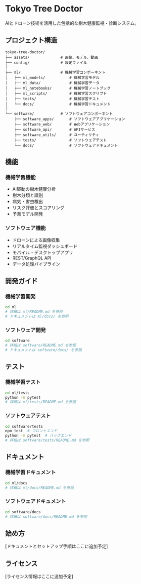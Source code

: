# Tokyo Tree Doctor

AIとドローン技術を活用した包括的な樹木健康監視・診断システム。

## プロジェクト構造

```
tokyo-tree-doctor/
├── assets/              # 画像、モデル、動画
├── config/              # 設定ファイル
│
├── ml/                  # 機械学習コンポーネント
│   ├── ml_models/           # 機械学習モデル
│   ├── ml_data/             # 機械学習データ
│   ├── ml_notebooks/        # 機械学習ノートブック
│   ├── ml_scripts/          # 機械学習スクリプト
│   ├── tests/               # 機械学習テスト
│   └── docs/                # 機械学習ドキュメント
│
└── software/            # ソフトウェアコンポーネント
    ├── software_apps/       # ソフトウェアアプリケーション
    ├── software_web/        # Webアプリケーション
    ├── software_api/        # APIサービス
    ├── software_utils/      # ユーティリティ
    ├── tests/               # ソフトウェアテスト
    └── docs/                # ソフトウェアドキュメント
```

## 機能

### 機械学習機能
- AI駆動の樹木健康分析
- 樹木分類と識別
- 病気・害虫検出
- リスク評価とスコアリング
- 予測モデル開発

### ソフトウェア機能
- ドローンによる画像収集
- リアルタイム監視ダッシュボード
- モバイル・デスクトップアプリ
- REST/GraphQL API
- データ処理パイプライン

## 開発ガイド

### 機械学習開発
```bash
cd ml
# 詳細は ml/README.md を参照
# ドキュメントは ml/docs/ を参照
```

### ソフトウェア開発
```bash
cd software
# 詳細は software/README.md を参照
# ドキュメントは software/docs/ を参照
```

## テスト

### 機械学習テスト
```bash
cd ml/tests
python -m pytest
# 詳細は ml/tests/README.md を参照
```

### ソフトウェアテスト
```bash
cd software/tests
npm test  # フロントエンド
python -m pytest  # バックエンド
# 詳細は software/tests/README.md を参照
```

## ドキュメント

### 機械学習ドキュメント
```bash
cd ml/docs
# 詳細は ml/docs/README.md を参照
```

### ソフトウェアドキュメント
```bash
cd software/docs
# 詳細は software/docs/README.md を参照
```

## 始め方

[ドキュメントとセットアップ手順はここに追加予定]

## ライセンス

[ライセンス情報はここに追加予定] 